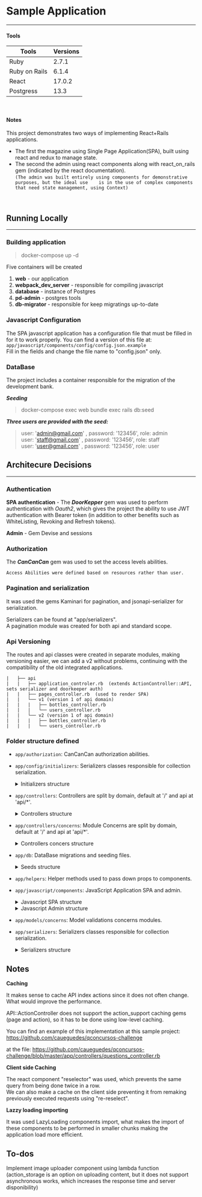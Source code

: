 # Sample Application

---

#### Tools 
Tools           | Versions
---------       | ------
Ruby            | 2.7.1
Ruby on Rails   | 6.1.4
React           | 17.0.2
Postgress       | 13.3
<br>

#### Notes
This project demonstrates two ways of implementing React+Rails applications.  
* The first the magazine using Single Page Application(SPA), built using react and redux to manage state.  
* The second the admin using react components along with react_on_rails gem (indicated by the react documentation).  
`(The admin was built entirely using components for demonstrative purposes, but the ideal use   
is in the use of complex components that need state management, using Context)`
<br>





## Running Locally

--- 


### Building application

> docker-compose up -d

Five containers will be created 
1. **web** - our application
2. **webpack_dev_server** - responsible for compiling javascript
3. **database** - instance of Postgres
4. **pd-admin** - postgres tools
5. **db-migrator** - responsible for keep migratings up-to-date


### Javascript Configuration

The SPA javascript application has a configuration file that must be filled in for it to work properly. 
You can find a version of this file at:  
`app/javascript/components/config/config.json.example`  
Fill in the fields and change the file name to  "config.json" only.

### DataBase

The project includes a container responsible for the migration of the development bank.  

_**Seeding**_

> docker-compose exec web bundle exec rails db:seed

_**Three users are provided with the seed:**_
> user: 'admin@gmail.com' , password: '123456', role: admin     
> user: 'staff@gmail.com' , password: '123456', role: staff   
> user: 'user@gmail.com' , password: '123456', role: user   



## Architecure Decisions

---

### Authentication

**SPA authentication** - The _**DoorKepper**_ gem was used to perform authentication with _Oauth2_, 
which gives the project the ability to use JWT authentication with Bearer token (in addition 
to other benefits such as WhiteListing, Revoking and Refresh tokens).  


**Admin** - Gem Devise and sessions

### Authorization
The _**CanCanCan**_ gem was used to set the access levels abilities.

`Access Abilities were defined based on resources rather than user.`

### Pagination and serialization
It was used the gems Kaminari for pagination, and jsonapi-serializer for serialization.

Serializers can be found at "app/serializers".  
A pagination module was created for both api and standard scope.

### Api Versioning

The routes and api classes were created in separate modules, making versioning easier, 
we can add a v2 without problems, continuing with the compatibility of the old integrated applications.

    |   ├── api
    |   |   ├── application_controler.rb  (extends ActionController::API, sets serializer and doorkeeper auth)
    |   |   ├── pages_controller.rb  (used to render SPA)
    |   |   └── v1 (version 1 of api domain)
    |   |   |   ├── bottles_controller.rb
    |   |   |   └── users_controller.rb
    |   |   └── v2 (version 1 of api domain)
    |   |   |   ├── bottles_controller.rb
    |   |   |   └── users_controller.rb


### Folder structure defined

* `app/authorization`: CanCanCan authorization abilities.


* `app/config/initializers`:  Serializers classes responsible for collection serialization.
    <details>
      <summary>Initializers structure</summary>

        ..
        ├── config
        |   ├── initializers
        |  ...  ├── doorkeeper.rb (doorkeeper configuration)
        |      ...
        ..
    </details>


* `app/controllers`: Controllers are split by domain, default at '/' and api at 'api/*'.
    <details>
  <summary>Controllers structure</summary>

      ├── app
      |  ...
      |   ├── controllers
      |   |   ├── api
      |   |   |   ├── application_controler.rb  (extends ActionController::API, sets serializer and doorkeeper auth)
      |   |   |   ├── pages_controller.rb  (used to render SPA)
      |   |   |   └── v1 (version 1 of api domain)
      |   |   |       ├── bottles_controller.rb
      |   |   |       ├── plans_controller.rb
      |   |   |       ├── units_controller.rb
      |   |   |       └── users_controller.rb 
      |   |   |
      |   |   ├── application_controler.rb (extends ActionController::Base)
      |   |   ├── bottles_controller.rb
      |   |   ├── plans_controller.rb
      |   |   ├── units_controller.rb
      |   |   ├── users
      |   |   |   └── session_controller.rb (added just to set respectfull layout)
    .. ... ...
    </details>


* `app/controllers/concerns`: Module Concerns are split by domain, default at '/' and api at 'api/*'.
    <details>
      <summary>Controllers concers structure</summary>
    
        .. ... ...
        |   ├── controllers
        |   |   ├── concerns
        |   |   |   ├── api (module concerns related to api domain)
        |   |   |   |   ├── error_handler.rb
        |   |   |   |   └── pagination.rb
        |   |   |   └── pagination.rb 
        .. ... ...
    </details>


* `app/db`:  DataBase migrations and seeding files.
    <details>
      <summary>Seeds structure</summary>

        .. 
        ├── db
        |   ├── seeds.rb 
        |   └── seeds
        |       ├── 001_doorkeeper_applications.rb
        |       ├── 002_unit.rb
        |       ├── 003_user.rb
        |       ├── 004_bottle.rb
        |       └── 005_plan.rb
        ..
    </details>


* `app/helpers`: Helper methods used to pass down props to components.


* `app/javascript/components`: JavaScript Application SPA and admin.
    <details>
      <summary>Javascript SPA structure</summary>
  
        .. ... ...
        ├── javascript
        |   ├── admin (Components from scope Admin server)
        |   |    
        |   ├── components (components shared across higher components(pages, layouts...))
        |   |    
        |   ├── config (principal configurations)
        |   |   ├── config.json.example (**configuration keys file example**)
        |   |   └── routes              (**file with routes configuration**) 
        |   |    
        |   ├── pages  (pages loaded by app) 
        |   |    
        |   ├── services  (auth, register and resource services) 
        |   |    
        |   ├── store  (resource stores and reducer) 
        |   |    
        |   └── utils  (auth.js, deserializer.js, history.js) 
        .. ...
    </details>
    <details>
      <summary>Javascript Admin structure</summary>
  
        .. ... ...
        ├── javascript
        |   ├── components 
        |   |   ├── admin (compents related to admin scope)
        |   |   |   ├── components (components shared across higher components(layout, pages, forms)
        |   |   |   |   ├── DataGrid (component used to present data and its SubComponents)
        |   |   |   |   ├── Forms (Form components loaded on show)
        |   |   |   |   ├── Layout 
        |   |   |   |   └── Pagination  (component)
        |   |   |   |   
        |   |   |   └── pages (Page Components)
        |   |   |   |   ├── index.js    (export)
        |   |   |   |   ├── Bottles     (component)
        |   |   |   |   ├── Login       (component)
        |   |   |   |   ├── Plans       (component)
        |   |   |   |   ├── Register    (component)
        |   |   |   |   └── Units       (component)
        .. ...
    </details>
* `app/models/concerns`: Model validations concerns modules.


* `app/serializers`:  Serializers classes responsible for collection serialization.
    <details>
      <summary>Serializers structure</summary>
    
        .. 
        ├── app
        |  ...
        |   ├── serializers
        |   |   ├── BottleSerializer.rb
        |   |   ├── UnitSerializer.rb
        |   |   └── PlanSerializer.rb
        ..
    </details>

## Notes


**Caching**  

It makes sense to cache API index actions since it does not often change.  What would improve the performance.

API::ActionController does not support the action_support caching gems (page and action), so it has to be done using low-level caching.

You can find an example of this implementation at this sample project:
https://github.com/caueguedes/qconcursos-challenge

at the file:
https://github.com/caueguedes/qconcursos-challenge/blob/master/app/controllers/questions_controller.rb

**Client side Caching**  

The react component "reselector" was used, which prevents the same query from being done twice in a row.  
We can also make a cache on the client side preventing it from remaking previously executed requests using "re-reselect".

**Lazzy loading importing**  

It was used LazyLoading components import, what makes the import of these components to be performed in smaller chunks 
making the application load more efficient.

## To-dos

Implement image uploader component using lambda function (action_storage is an option on uploading content, but it does not support asynchronous works, which increases the response time and server disponibility)

